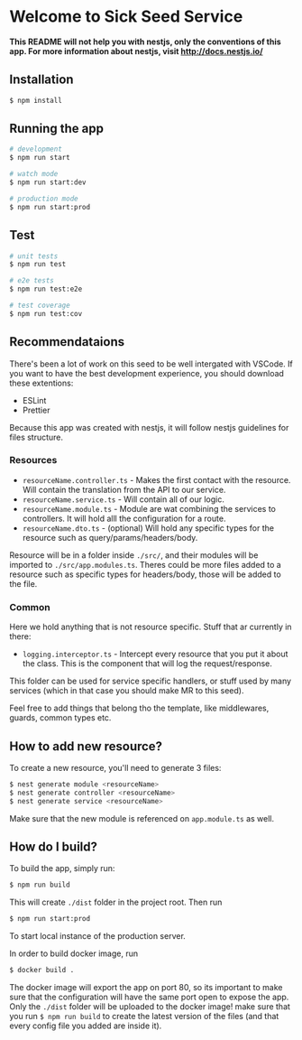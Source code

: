 # Welcome to Sick Seed Service

**This README will not help you with nestjs, only the conventions of this app. For more information about nestjs, visit http://docs.nestjs.io/**

## Installation

```bash
$ npm install
```

## Running the app

```bash
# development
$ npm run start

# watch mode
$ npm run start:dev

# production mode
$ npm run start:prod
```

## Test

```bash
# unit tests
$ npm run test

# e2e tests
$ npm run test:e2e

# test coverage
$ npm run test:cov
```

## Recommendataions

There's been a lot of work on this seed to be well intergated with VSCode. If you want to have the best development experience, you should download these extentions:

-   ESLint
-   Prettier

Because this app was created with nestjs, it will follow nestjs guidelines for files structure.

### Resources

-   `resourceName.controller.ts` - Makes the first contact with the resource. Will contain the translation from the API to our service.
-   `resourceName.service.ts` - Will contain all of our logic.
-   `resourceName.module.ts` - Module are wat combining the services to controllers. It will hold alll the configuration for a route.
-   `resourceName.dto.ts` - (optional) Will hold any specific types for the resource such as query/params/headers/body.

Resource will be in a folder inside `./src/`, and their modules will be imported to `./src/app.modules.ts`.
Theres could be more files added to a resource such as specific types for headers/body, those will be added to the file.

### Common

Here we hold anything that is not resource specific. Stuff that ar currently in there:

-   `logging.interceptor.ts` - Intercept every resource that you put it about the class. This is the component that will log the request/response.

This folder can be used for service specific handlers, or stuff used by many services (which in that case you should make MR to this seed).

Feel free to add things that belong tho the template, like middlewares, guards, common types etc.

## How to add new resource?

To create a new resource, you'll need to generate 3 files:

```bash
$ nest generate module <resourceName>
$ nest generate controller <resourceName>
$ nest generate service <resourceName>
```

Make sure that the new module is referenced on `app.module.ts` as well.

## How do I build?

To build the app, simply run:

```bash
$ npm run build
```

This will create `./dist` folder in the project root. Then run

```bash
$ npm run start:prod
```

To start local instance of the production server.

In order to build docker image, run

```bash
$ docker build .
```

The docker image will export the app on port 80, so its important to make sure that the configuration will have the same port open to expose the app. Only the `./dist` folder will be uploaded to the docker image! make sure that you run `$ npm run build` to create the latest version of the files (and that every config file you added are inside it).
